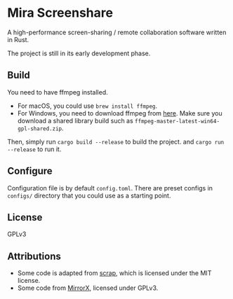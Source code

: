 # Mira Screenshare

A high-performance screen-sharing / remote collaboration software written in Rust.

The project is still in its early development phase.

## Build
You need to have ffmpeg installed.

* For macOS, you could use `brew install ffmpeg`.
* For Windows, you need to download ffmpeg from [here](https://github.com/BtbN/FFmpeg-Builds/releases).
Make sure you download a shared library build such as `ffmpeg-master-latest-win64-gpl-shared.zip`.

Then, simply run `cargo build --release` to build the project. and `cargo run --release` to run it.

## Configure
Configuration file is by default `config.toml`. There are preset configs in `configs/` directory that you could use
as a starting point.

## License

GPLv3

## Attributions
* Some code is adapted from [scrap](https://github.com/quadrupleslap/scrap), which is licensed under the MIT license.
* Some code from [MirrorX](https://github.com/MirrorX-Desktop/MirrorX), licensed under GPLv3.
